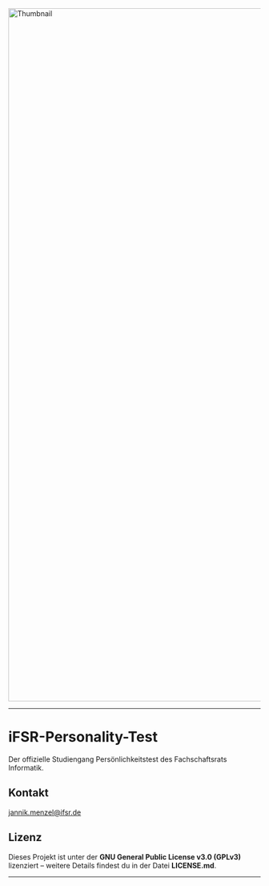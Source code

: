 <img width="1383" alt="Thumbnail" src="https://github.com/user-attachments/assets/5c2e2798-9bb7-4f42-ba5a-21371584f12d" />

---

# iFSR-Personality-Test

Der offizielle Studiengang Persönlichkeitstest des Fachschaftsrats Informatik.

## Kontakt

jannik.menzel@ifsr.de

## Lizenz

Dieses Projekt ist unter der **GNU General Public License v3.0 (GPLv3)** lizenziert – weitere Details findest du in der Datei **LICENSE.md**.

---

